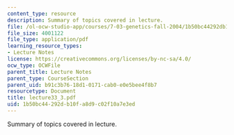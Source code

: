 ```yaml
---
content_type: resource
description: Summary of topics covered in lecture.
file: /ol-ocw-studio-app/courses/7-03-genetics-fall-2004/1b50bc44292db10fa8d9c02f10a7e3ed_lecture33_3.pdf
file_size: 4001122
file_type: application/pdf
learning_resource_types:
- Lecture Notes
license: https://creativecommons.org/licenses/by-nc-sa/4.0/
ocw_type: OCWFile
parent_title: Lecture Notes
parent_type: CourseSection
parent_uid: b91c3b76-18d1-0171-cab0-e0e5bee4f8b7
resourcetype: Document
title: lecture33_3.pdf
uid: 1b50bc44-292d-b10f-a8d9-c02f10a7e3ed
---
```

Summary of topics covered in lecture.